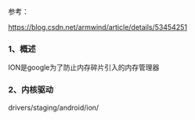 参考：

https://blog.csdn.net/armwind/article/details/53454251



### 1、概述

ION是google为了防止内存碎片引入的内存管理器

### 2、内核驱动

drivers/staging/android/ion/